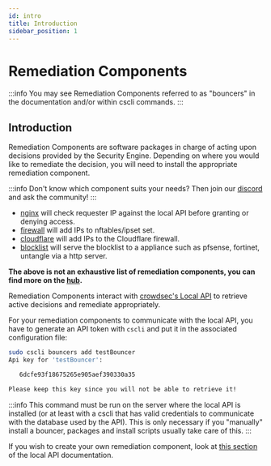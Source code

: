 ```yaml
---
id: intro
title: Introduction
sidebar_position: 1
---
```


# Remediation Components

:::info
You may see Remediation Components referred to as "bouncers" in the documentation and/or within cscli commands.
:::

## Introduction

Remediation Components are software packages in charge of acting upon decisions provided by the Security Engine. Depending on where you would like to remediate the decision, you will need to install the appropriate remediation component.

:::info
Don't know which component suits your needs? Then join our [discord](https://discord.gg/crowdsec) and ask the community!
:::

- [nginx](/bouncers/nginx.mdx) will check requester IP against the local API before granting or denying access.
- [firewall](/bouncers/firewall.mdx) will add IPs to nftables/ipset set.
- [cloudflare](/bouncers/cloudflare.mdx) will add IPs to the Cloudflare firewall.
- [blocklist](/bouncers/blocklist-mirror.mdx) will serve the blocklist to a appliance such as pfsense, fortinet, untangle via a http server.

**The above is not an exhaustive list of remediation components, you can find more on the [hub](https://app.crowdsec.net/hub/bouncers).**

Remediation Components interact with [crowdsec's Local API](/docs/next/local_api/intro) to retrieve active decisions and remediate appropriately.

For your remediation components to communicate with the local API, you have to generate an API token with `cscli` and put it in the associated configuration file:

```bash
sudo cscli bouncers add testBouncer
Api key for 'testBouncer':

   6dcfe93f18675265e905aef390330a35

Please keep this key since you will not be able to retrieve it!
```

:::info
This command must be run on the server where the local API is installed (or at least with a cscli that has valid credentials to communicate with the database used by the API). This is only necessary if you "manually" install a bouncer, packages and install scripts usually take care of this.
:::

If you wish to create your own remediation component, look at [this section](/docs/next/local_api/bouncers) of the local API documentation.




